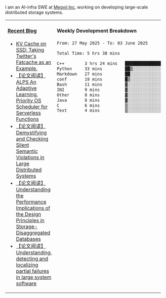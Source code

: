 I am an AI-infra SWE at [Megvii Inc](https://en.megvii.com/), working on developing large-scale distributed storage systems.

<table width="960px">
<tr>
<td valign="top" width="50%">

#### <a href="https://www.kongjun18.me" target="_blank">Recent Blog</a>

<!-- BLOG-POST-LIST:START -->
- [KV Cache on SSD: Taking Twitter&#39;s Fatcache as an Example.](https://kongjun18.github.io/posts/kv-cache-on-disk-taking-twitters-fatcache-as-an-example/)
- [【论文阅读】ALPS An Adaptive Learning, Priority OS Scheduler for Serverless Functions](https://kongjun18.github.io/posts/alps-an-adaptive-learning-priority-os-scheduler-for-serverless-functions/)
- [【论文阅读】Demystifying and Checking Silent Semantic Violations in Large Distributed Systems](https://kongjun18.github.io/posts/demystifying-and-checking-silent-semantic-violations-in-large-distributed-systems/)
- [【论文阅读】Understanding the Performance Implications of the Design Principles in Storage-Disaggregated Databases](https://kongjun18.github.io/posts/understanding-the-performance-implications-of-the-design-principles-in-storage-disaggregated-databases/)
- [【论文阅读】Understanding, detecting and localizing partial failures in large system software](https://kongjun18.github.io/posts/understanding-detecting-and-localizing-partial-failures-in-large-system-software/)
<!-- BLOG-POST-LIST:END -->

</td>
<td valign="top" width="50%">

#### Weekly Development Breakdown

<!--START_SECTION:waka-->

```txt
From: 27 May 2025 - To: 03 June 2025

Total Time: 5 hrs 38 mins

C++        3 hrs 24 mins   ███████████████░░░░░░░░░░   60.59 %
Python     33 mins         ██▒░░░░░░░░░░░░░░░░░░░░░░   09.90 %
Markdown   27 mins         ██░░░░░░░░░░░░░░░░░░░░░░░   08.17 %
conf       19 mins         █▒░░░░░░░░░░░░░░░░░░░░░░░   05.72 %
Bash       11 mins         ▓░░░░░░░░░░░░░░░░░░░░░░░░   03.33 %
INI        9 mins          ▓░░░░░░░░░░░░░░░░░░░░░░░░   02.73 %
Other      8 mins          ▓░░░░░░░░░░░░░░░░░░░░░░░░   02.50 %
Java       8 mins          ▓░░░░░░░░░░░░░░░░░░░░░░░░   02.43 %
C          6 mins          ▒░░░░░░░░░░░░░░░░░░░░░░░░   01.99 %
Text       4 mins          ▒░░░░░░░░░░░░░░░░░░░░░░░░   01.36 %
```

<!--END_SECTION:waka-->
</td>
</tr>

</table>
